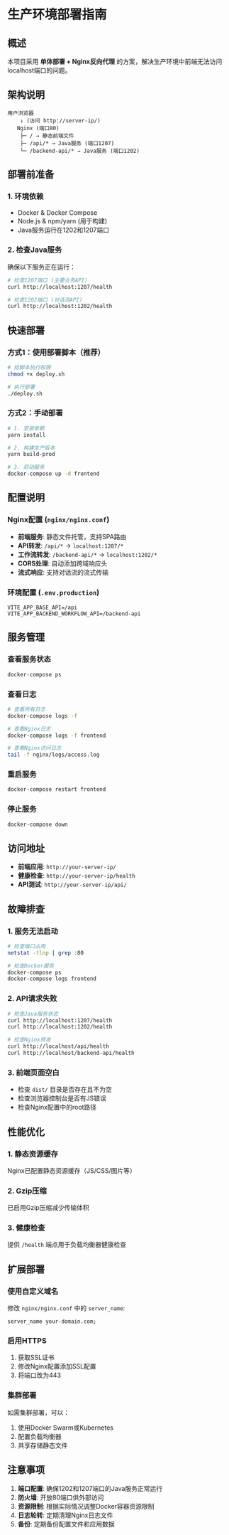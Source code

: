 # 生产环境部署指南

## 概述

本项目采用 **单体部署 + Nginx反向代理** 的方案，解决生产环境中前端无法访问localhost端口的问题。

## 架构说明

```
用户浏览器
    ↓ (访问 http://server-ip/)
   Nginx (端口80)
    ├─ / → 静态前端文件
    ├─ /api/* → Java服务 (端口1207)
    └─ /backend-api/* → Java服务 (端口1202)
```

## 部署前准备

### 1. 环境依赖
- Docker & Docker Compose
- Node.js & npm/yarn (用于构建)
- Java服务运行在1202和1207端口

### 2. 检查Java服务
确保以下服务正在运行：
```bash
# 检查1207端口 (主要业务API)
curl http://localhost:1207/health

# 检查1202端口 (对话流API)  
curl http://localhost:1202/health
```

## 快速部署

### 方式1：使用部署脚本（推荐）
```bash
# 给脚本执行权限
chmod +x deploy.sh

# 执行部署
./deploy.sh
```

### 方式2：手动部署
```bash
# 1. 安装依赖
yarn install

# 2. 构建生产版本
yarn build-prod

# 3. 启动服务
docker-compose up -d frontend
```

## 配置说明

### Nginx配置 (`nginx/nginx.conf`)
- **前端服务**: 静态文件托管，支持SPA路由
- **API转发**: `/api/*` → `localhost:1207/*`
- **工作流转发**: `/backend-api/*` → `localhost:1202/*`
- **CORS处理**: 自动添加跨域响应头
- **流式响应**: 支持对话流的流式传输

### 环境配置 (`.env.production`)
```env
VITE_APP_BASE_API=/api
VITE_APP_BACKEND_WORKFLOW_API=/backend-api
```

## 服务管理

### 查看服务状态
```bash
docker-compose ps
```

### 查看日志
```bash
# 查看所有日志
docker-compose logs -f

# 查看Nginx日志
docker-compose logs -f frontend

# 查看Nginx访问日志
tail -f nginx/logs/access.log
```

### 重启服务
```bash
docker-compose restart frontend
```

### 停止服务
```bash
docker-compose down
```

## 访问地址

- **前端应用**: `http://your-server-ip/`
- **健康检查**: `http://your-server-ip/health`
- **API测试**: `http://your-server-ip/api/`

## 故障排查

### 1. 服务无法启动
```bash
# 检查端口占用
netstat -tlnp | grep :80

# 检查Docker服务
docker-compose ps
docker-compose logs frontend
```

### 2. API请求失败
```bash
# 检查Java服务状态
curl http://localhost:1207/health
curl http://localhost:1202/health

# 检查Nginx转发
curl http://localhost/api/health
curl http://localhost/backend-api/health
```

### 3. 前端页面空白
- 检查 `dist/` 目录是否存在且不为空
- 检查浏览器控制台是否有JS错误
- 检查Nginx配置中的root路径

## 性能优化

### 1. 静态资源缓存
Nginx已配置静态资源缓存（JS/CSS/图片等）

### 2. Gzip压缩
已启用Gzip压缩减少传输体积

### 3. 健康检查
提供 `/health` 端点用于负载均衡器健康检查

## 扩展部署

### 使用自定义域名
修改 `nginx/nginx.conf` 中的 `server_name`:
```nginx
server_name your-domain.com;
```

### 启用HTTPS
1. 获取SSL证书
2. 修改Nginx配置添加SSL配置
3. 将端口改为443

### 集群部署
如需集群部署，可以：
1. 使用Docker Swarm或Kubernetes
2. 配置负载均衡器
3. 共享存储静态文件

## 注意事项

1. **端口配置**: 确保1202和1207端口的Java服务正常运行
2. **防火墙**: 开放80端口供外部访问
3. **资源限制**: 根据实际情况调整Docker容器资源限制
4. **日志轮转**: 定期清理Nginx日志文件
5. **备份**: 定期备份配置文件和应用数据
